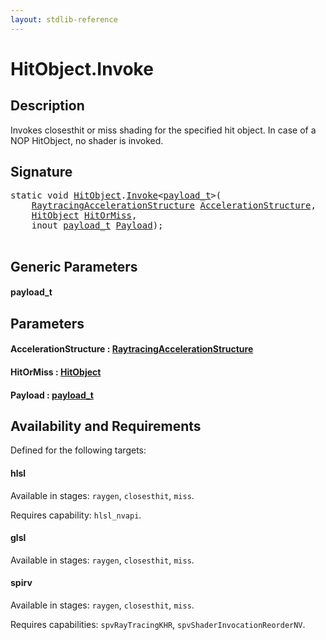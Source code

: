 ```yaml
---
layout: stdlib-reference
---
```


# HitObject\.Invoke

## Description

Invokes closesthit or miss shading for the specified hit object. In case of a NOP HitObject, no
shader is invoked.




## Signature 

<pre>
<span class='code_keyword'>static</span> <span class="code_keyword">void</span> <a href="index.md" class="code_type">HitObject</a>.<a href="invoke-0.md">Invoke</a>&lt;<a href="invoke-0.md#typeparam-payload_t" class="code_type">payload_t</a>&gt;(
    <a href="../raytracingaccelerationstructure-0am/index.md" class="code_type">RaytracingAccelerationStructure</a> <a href="invoke-0.md#decl-AccelerationStructure" class="code_param">AccelerationStructure</a>,
    <a href="index.md" class="code_type">HitObject</a> <a href="invoke-0.md#decl-HitOrMiss" class="code_param">HitOrMiss</a>,
    <span class="code_keyword">inout</span> <a href="invoke-0.md#typeparam-payload_t" class="code_type">payload_t</a> <a href="invoke-0.md#decl-Payload" class="code_param">Payload</a>);

</pre>

## Generic Parameters

####  <a id="typeparam-payload_t"></a>payload\_t

## Parameters

####  <a id="decl-AccelerationStructure"></a>AccelerationStructure  : [RaytracingAccelerationStructure](../raytracingaccelerationstructure-0am/index.md)
####  <a id="decl-HitOrMiss"></a>HitOrMiss  : [HitObject](index.md)
####  <a id="decl-Payload"></a>Payload  : [payload\_t](invoke-0.md#typeparam-payload_t)

## Availability and Requirements

Defined for the following targets:

#### hlsl
Available in stages: `raygen`, `closesthit`, `miss`.

Requires capability: `hlsl_nvapi`.
#### glsl
Available in stages: `raygen`, `closesthit`, `miss`.

#### spirv
Available in stages: `raygen`, `closesthit`, `miss`.

Requires capabilities: `spvRayTracingKHR`, `spvShaderInvocationReorderNV`.



<script>
// Fix .md links to .html when on ReadTheDocs
if (window.location.hostname.includes('readthedocs') || 
    window.location.hostname.includes('rtfd.io')) {
  document.addEventListener('DOMContentLoaded', function() {
    const links = document.querySelectorAll('a');
    links.forEach(link => {
      const href = link.getAttribute('href');
      if (href && href.includes('.md')) {
        // This regex will handle .md links with or without fragment identifiers or query parameters
        link.href = link.href.replace(/(.+)\.md(#[^?]*)?(\?.*)?$/, '$1.html$2$3');
      }
    });
  });
}
</script>
